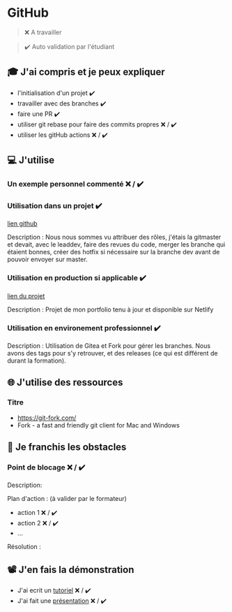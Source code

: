 # GitHub

> ❌ A travailler

> ✔️ Auto validation par l'étudiant

## 🎓 J'ai compris et je peux expliquer

- l'initialisation d'un projet ✔️
- travailler avec des branches ✔️
- faire une PR ✔️
- utiliser git rebase pour faire des commits propres ❌ / ✔️
- utiliser les gitHub actions ❌ / ✔️

## 💻 J'utilise

### Un exemple personnel commenté ❌ / ✔️

### Utilisation dans un projet ✔️

[lien github](https://github.com/WildCodeSchool/2022-03-JS-RemoteFR-Outsiders-P3-SocialTeamConsulting)

Description : Nous nous sommes vu attribuer des rôles, j'étais la gitmaster et devait, avec le leaddev, faire des revues du code, merger les branche qui étaient bonnes, créer des hotfix si nécessaire sur la branche dev avant de pouvoir envoyer sur master.

### Utilisation en production si applicable ✔️

[lien du projet](https://github.com/Crab-Prog/portfolio_ophelie)

Description : Projet de mon portfolio tenu à jour et disponible sur Netlify

### Utilisation en environement professionnel ✔️

Description : Utilisation de Gitea et Fork pour gérer les branches. Nous avons des tags pour s'y retrouver, et des releases (ce qui est différent de durant la formation).

## 🌐 J'utilise des ressources

### Titre

- https://git-fork.com/
- Fork - a fast and friendly git client for Mac and Windows

## 🚧 Je franchis les obstacles

### Point de blocage ❌ / ✔️

Description:

Plan d'action : (à valider par le formateur)

- action 1 ❌ / ✔️
- action 2 ❌ / ✔️
- ...

Résolution :

## 📽️ J'en fais la démonstration

- J'ai ecrit un [tutoriel](...) ❌ / ✔️
- J'ai fait une [présentation](...) ❌ / ✔️
